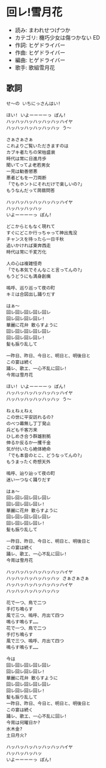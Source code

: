 回レ!雪月花
============

- 読み: まわれせつげつか
- カテゴリ: 機巧少女は傷つかない ED
- 作詞: ヒゲドライバー
- 作曲: ヒゲドライバー
- 編曲: ヒゲドライバー
- 歌手: 歌組雪月花


歌詞
-----

    せ～の いちにっさんはい!

    ほい! いよーーーーっ ぽん!
    ハッハッハッハッハッハッハイヤ
    ハッハッハッハッハッハッ う～

    さぁさぁさぁ
    これよりご覧いただきますのは
    カブキ者たちの栄枯盛衰
    時代は常に日進月歩
    聞いてってよ老若男女
    一見は勧善懲悪
    悪者どもを一刀両断
    「でもホントにそれだけで楽しいの?」
    もうなんだって蒟蒻問答

    ハッハッハッハッハッハッハイヤ
    ハッハッハッハッ
    いよーーーーっ ぽん!

    どこからともなく現れて
    すぐにどこか行っちゃって神出鬼没
    チャンスを待ったら一日千秋
    追いかければ東奔西走
    時代は常に千変万化

    人の心は複雑怪奇
    「でも本気でそんなこと言ってんの?」
    もうどうにも満身創痍

    嗚呼、巡り巡って夜の町
    キミは合図出し踊りだす

    はぁ～
    回レ回レ回レ回レ回レ
    回レ回レ回レ回レ!
    華麗に花弁 散らすように
    回レ回レ回レ回レ回レ
    回レ回レ回レ回レ!
    髪も振り乱して

    一昨日、昨日、今日と、明日と、明後日と
    この宴は続く
    踊レ、歌エ、一心不乱に回レ!
    今宵は雪月花

    ほい! いよーーーーっ ぽん!
    ハッハッハッハッハッハッハイヤ
    ハッハッハッハッハッハッ う～

    ねぇねぇねぇ
    この世に平安訪れるの?
    のべつ幕無し丁丁発止
    兵ども千客万来
    ひしめき合う群雄割拠
    伸るか反るか一攫千金
    気が付いたら絶体絶命
    「でも本音のとこ、どうなってんの?」
    もうまったく奇想天外

    嗚呼、辿り辿って夜の町
    迷い一つなく踊りだす

    はぁ～
    回レ回レ回レ回レ回レ
    回レ回レ回レ回レ!
    華麗に花弁 散らすように
    回レ回レ回レ回レ回レ
    回レ回レ回レ回レ!
    髪も振り乱して

    一昨日、昨日、今日と、明日と、明後日と
    この宴は続く
    踊レ、歌エ、一心不乱に回レ!
    今宵は雪月花

    ハッハッハッハッハッハッハイヤ
    ハッハッハッハッハッハッ さぁさぁさぁ
    ハッハッハッハッハッハッハイヤ
    ハッハッハッハッハッハッ

    花で一つ、鳥で二つ
    手打ち鳴らす
    風で三つ、嗚呼、月出て四つ
    鳴らす鳴らす……
    花で一つ、鳥で二つ
    手打ち鳴らす
    風で三つ、嗚呼、月出て四つ
    鳴らす鳴らす……

    今は
    回レ回レ回レ回レ回レ
    回レ回レ回レ回レ!
    華麗に花弁 散らすように
    回レ回レ回レ回レ回レ
    回レ回レ回レ回レ!
    髪も振り乱して
    一昨日、昨日、今日と、明日と、明後日と
    この宴は続く
    踊レ、歌エ、一心不乱に回レ!
    今宵は何曜日か?
    水木金?
    土日月火?

    ハッハッハッハッハッハッハイヤ
    ハッハッハッハッ
    いよーーーーっ ぽん!

